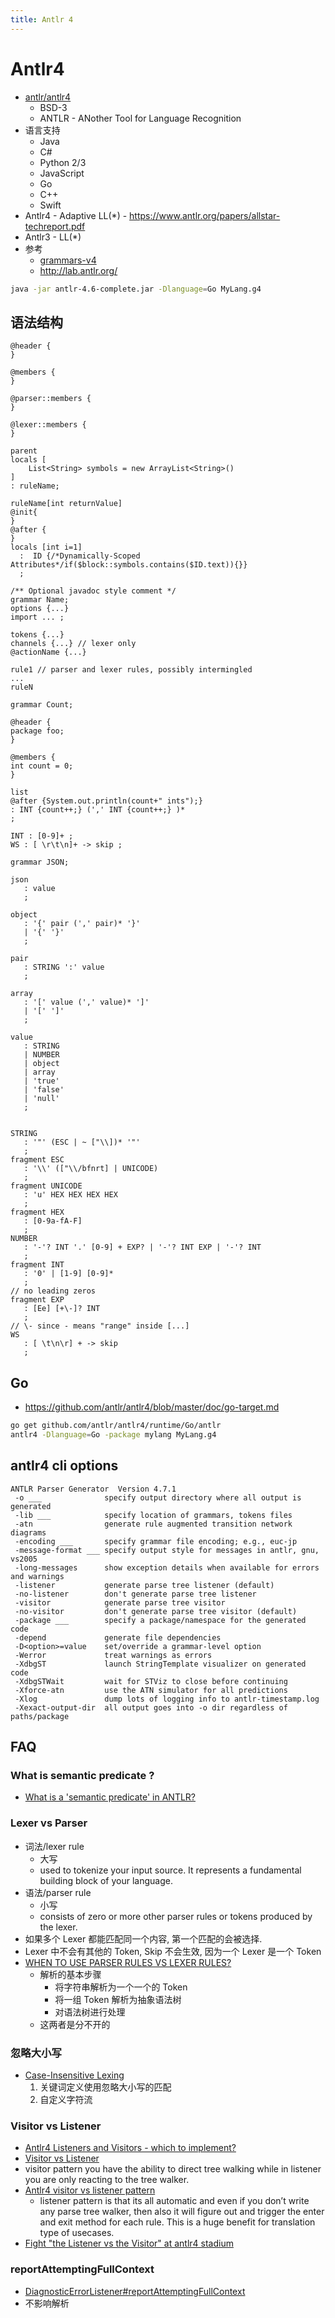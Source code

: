 ```yaml
---
title: Antlr 4
---
```


# Antlr4

- [antlr/antlr4](https://github.com/antlr/antlr4)
  - BSD-3
  - ANTLR - ANother Tool for Language Recognition
- 语言支持
  - Java
  - C#
  - Python 2/3
  - JavaScript
  - Go
  - C++
  - Swift
- Antlr4 - Adaptive LL(*) - https://www.antlr.org/papers/allstar-techreport.pdf
- Antlr3 - LL(*)
- 参考
  - [grammars-v4](https://github.com/antlr/grammars-v4)
  - http://lab.antlr.org/

```bash
java -jar antlr-4.6-complete.jar -Dlanguage=Go MyLang.g4
```

## 语法结构

```antlr4
@header {
}

@members {
}

@parser::members {
}

@lexer::members {
}

parent
locals [
    List<String> symbols = new ArrayList<String>()
]
: ruleName;

ruleName[int returnValue]
@init{
}
@after {
}
locals [int i=1]
  :  ID {/*Dynamically-Scoped Attributes*/if($block::symbols.contains($ID.text)){}}
  ;
```

```g4
/** Optional javadoc style comment */
grammar Name;
options {...}
import ... ;

tokens {...}
channels {...} // lexer only
@actionName {...}

rule1 // parser and lexer rules, possibly intermingled
...
ruleN
```

```
grammar Count;

@header {
package foo;
}

@members {
int count = 0;
}

list
@after {System.out.println(count+" ints");}
: INT {count++;} (',' INT {count++;} )*
;

INT : [0-9]+ ;
WS : [ \r\t\n]+ -> skip ;
```

```antlr
grammar JSON;

json
   : value
   ;

object
   : '{' pair (',' pair)* '}'
   | '{' '}'
   ;

pair
   : STRING ':' value
   ;

array
   : '[' value (',' value)* ']'
   | '[' ']'
   ;

value
   : STRING
   | NUMBER
   | object
   | array
   | 'true'
   | 'false'
   | 'null'
   ;


STRING
   : '"' (ESC | ~ ["\\])* '"'
   ;
fragment ESC
   : '\\' (["\\/bfnrt] | UNICODE)
   ;
fragment UNICODE
   : 'u' HEX HEX HEX HEX
   ;
fragment HEX
   : [0-9a-fA-F]
   ;
NUMBER
   : '-'? INT '.' [0-9] + EXP? | '-'? INT EXP | '-'? INT
   ;
fragment INT
   : '0' | [1-9] [0-9]*
   ;
// no leading zeros
fragment EXP
   : [Ee] [+\-]? INT
   ;
// \- since - means "range" inside [...]
WS
   : [ \t\n\r] + -> skip
   ;
```

## Go

- https://github.com/antlr/antlr4/blob/master/doc/go-target.md

```bash
go get github.com/antlr/antlr4/runtime/Go/antlr
antlr4 -Dlanguage=Go -package mylang MyLang.g4
```

## antlr4 cli options

```
ANTLR Parser Generator  Version 4.7.1
 -o ___              specify output directory where all output is generated
 -lib ___            specify location of grammars, tokens files
 -atn                generate rule augmented transition network diagrams
 -encoding ___       specify grammar file encoding; e.g., euc-jp
 -message-format ___ specify output style for messages in antlr, gnu, vs2005
 -long-messages      show exception details when available for errors and warnings
 -listener           generate parse tree listener (default)
 -no-listener        don't generate parse tree listener
 -visitor            generate parse tree visitor
 -no-visitor         don't generate parse tree visitor (default)
 -package ___        specify a package/namespace for the generated code
 -depend             generate file dependencies
 -D<option>=value    set/override a grammar-level option
 -Werror             treat warnings as errors
 -XdbgST             launch StringTemplate visualizer on generated code
 -XdbgSTWait         wait for STViz to close before continuing
 -Xforce-atn         use the ATN simulator for all predictions
 -Xlog               dump lots of logging info to antlr-timestamp.log
 -Xexact-output-dir  all output goes into -o dir regardless of paths/package
```

## FAQ

### What is semantic predicate ?

- [What is a 'semantic predicate' in ANTLR?](https://stackoverflow.com/q/3056441/1870054)

### Lexer vs Parser

- 词法/lexer rule
  - 大写
  - used to tokenize your input source. It represents a fundamental building block of your language.
- 语法/parser rule
  - 小写
  - consists of zero or more other parser rules or tokens produced by the lexer.
- 如果多个 Lexer 都能匹配同一个内容, 第一个匹配的会被选择.
- Lexer 中不会有其他的 Token, Skip 不会生效, 因为一个 Lexer 是一个 Token
- [WHEN TO USE PARSER RULES VS LEXER RULES?](https://www.3dbuzz.com/forum/threads/203932-ANTLR-When-to-use-Parser-Rules-vs-Lexer-Rules)
  - 解析的基本步骤
    - 将字符串解析为一个一个的 Token
    - 将一组 Token 解析为抽象语法树
    - 对语法树进行处理
  - 这两者是分不开的

### 忽略大小写

- [Case-Insensitive Lexing](https://github.com/antlr/antlr4/blob/master/doc/case-insensitive-lexing.md)
  1. 关键词定义使用忽略大小写的匹配
  2. 自定义字符流

### Visitor vs Listener

- [Antlr4 Listeners and Visitors - which to implement?](https://stackoverflow.com/questions/20714492)
- [Visitor vs Listener](http://jakubdziworski.github.io/java/2016/04/01/antlr_visitor_vs_listener.html)
- visitor pattern you have the ability to direct tree walking while in listener you are only reacting to the tree walker.
- [Antlr4 visitor vs listener pattern](http://saumitra.me/blog/antlr4-visitor-vs-listener-pattern/)
  - listener pattern is that its all automatic and even if you don’t write any parse tree walker, then also it will figure out and trigger the enter and exit method for each rule. This is a huge benefit for translation type of usecases.
- [Fight "the Listener vs the Visitor" at antlr4 stadium](http://developers-club.com/posts/259691/)

### reportAttemptingFullContext

- [DiagnosticErrorListener#reportAttemptingFullContext](http://www.antlr.org/api/Java/org/antlr/v4/runtime/DiagnosticErrorListener.html#reportAttemptingFullContext-org.antlr.v4.runtime.Parser-org.antlr.v4.runtime.dfa.DFA-int-int-java.util.BitSet-org.antlr.v4.runtime.atn.ATNConfigSet-)
- 不影响解析
